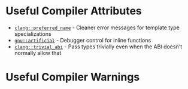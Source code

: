 # Useful Compiler Attributes

 - [`clang::preferred_name`](https://clang.llvm.org/docs/AttributeReference.html#preferred-name) - Cleaner error messages for template type specializations
 - [`gnu::artificial`](https://clang.llvm.org/docs/AttributeReference.html#artificial) - Debugger control for inline functions
 - [`clang::trivial_abi`](https://clang.llvm.org/docs/AttributeReference.html#trivial-abi) - Pass types trivially even when the ABI doesn't normally allow that

# Useful Compiler Warnings
